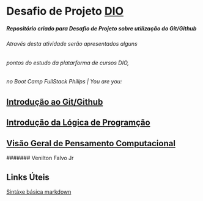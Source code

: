 #  Desafio de Projeto [DIO](https://dio.me/sign-up?ref=UDUPM116V1) 
##### Repositório criado para Desafio de Projeto sobre utilização do Git/Github

###### Através desta atividade serão apresentados alguns
###### pontos do estudo da platarforma de cursos DIO,  
###### no Boot Camp FullStack Philips | You are you:

## [Introdução ao Git/Github](https://github.com/Enilson1982/dio-desafio-github-primeiro-repositorio/blob/main/Introdu%C3%A7%C3%A3o%20ao%20Git%20e%20Github/Dicas%20Sobre%20o%20Git%20e%20Github.md)
## [Introdução da Lógica de Programção](https://github.com/Enilson1982/dio-desafio-github-primeiro-repositorio/blob/main/Introdu%C3%A7%C3%A3o%20a%20L%C3%B3gica%20de%20Programa%C3%A7%C3%A3o/'l%C3%B3gica%20de%20programa%C3%A7%C3%A3o'.md)
## [Visão Geral de Pensamento Computacional](https://github.com/Enilson1982/dio-desafio-github-primeiro-repositorio/blob/main/Vis%C3%A3o%20Geral%20de%20Pensamento%20Computacional/computacional.md)





####### Venilton Falvo Jr

## Links Úteis
[Sintáxe básica markdown](https://programming.vip/docs/markdown-basic-syntax.html)
